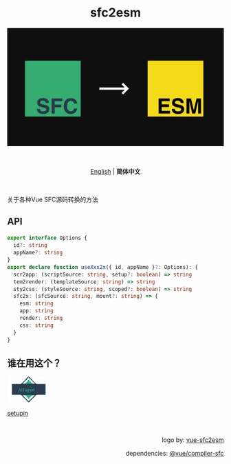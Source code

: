 <h1 align='center'>
  sfc2esm
</h1>

![logo](./docs/sfc2esm.png)

<br>

<p align='center'>
  <a href="./README.md">English</a> | <b>简体中文</b>
</p>

<br>

关于各种Vue SFC源码转换的方法

## API

```ts
export interface Options {
  id?: string
  appName?: string
}
export declare function useXxx2x({ id, appName }?: Options): {
  scr2app: (scriptSource: string, setup?: boolean) => string
  tem2render: (templateSource: string) => string
  sty2css: (styleSource: string, scoped?: boolean) => string
  sfc2x: (sfcSource: string, mount?: string) => {
    esm: string
    app: string
    render: string
    css: string
  }
}
```

## 谁在用这个？

<a href="../../../setupin">
  <img src="https://raw.githubusercontent.com/Tofu-Xx/setupin/refs/heads/main/public/logo.svg" width="100" alt="setupin">
</a>

 [setupin](../../../setupin)

<br>

<p align='right'>
  logo by:
  <a href="https://github.com/xiaoluoboding/vue-sfc2esm">
    vue-sfc2esm
  </a>
</p>
<p align='right'>
  dependencies:
  <a href="https://github.com/vuejs/core/tree/main/packages/compiler-sfc#readme">
    @vue/compiler-sfc
  </a>
</p>

